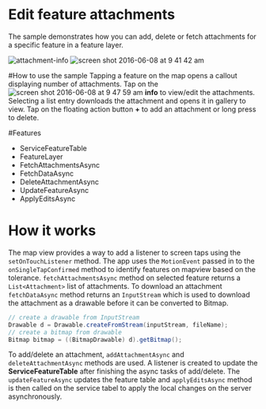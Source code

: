 # Edit feature attachments
The sample demonstrates how you can add, delete or fetch attachments for a specific feature in a feature layer.

![attachment-info](https://cloud.githubusercontent.com/assets/12448081/15902363/59a5e9b4-2d5c-11e6-9577-4311bcb14668.png) ![screen shot 2016-06-08 at 9 41 42 am](https://cloud.githubusercontent.com/assets/12448081/15902528/2e6171d2-2d5d-11e6-9cfc-972f30f80d6c.png)

#How to use the sample
Tapping a feature on the map opens a callout displaying number of attachments. Tap on the ![screen shot 2016-06-08 at 9 47 59 am](https://cloud.githubusercontent.com/assets/12448081/15902683/0b7dbe36-2d5e-11e6-9d11-0b3082f1f3ac.png) **info** to view/edit the attachments. Selecting a list entry downloads the attachment and opens it in gallery to view. Tap on the floating action button **+** to add an attachment or long press to delete.

#Features

* ServiceFeatureTable
* FeatureLayer
* FetchAttachmentsAsync
* FetchDataAsync
* DeleteAttachmentAsync
* UpdateFeatureAsync
* ApplyEditsAsync

# How it works

The map view provides a way to add a listener to screen taps using the ```setOnTouchListener``` method. The app uses the ```MotionEvent``` passed in to the ```onSingleTapConfirmed``` method to identify features on mapview based on the tolerance. ```fetchAttachmentsAsync``` method on selected feature returns a ```List<Attachment>``` list of attachments. To download an attachment ```fetchDataAsync``` method returns an ```InputStream``` which is used to download the attachment as a drawable before it can be converted to Bitmap. 

```java
// create a drawable from InputStream
Drawable d = Drawable.createFromStream(inputStream, fileName);
// create a bitmap from drawable
Bitmap bitmap = ((BitmapDrawable) d).getBitmap();
```

To add/delete an attachment, ```addAttachmentAsync``` and ```deleteAttachmentAsync``` methods are used. A listener is created to update the **ServiceFeatureTable** after finishing the async tasks of add/delete. The ```updateFeatureAsync``` updates the feature table and ```applyEditsAsync``` method is then called on the service tabel to apply the local changes on the server asynchronously.
